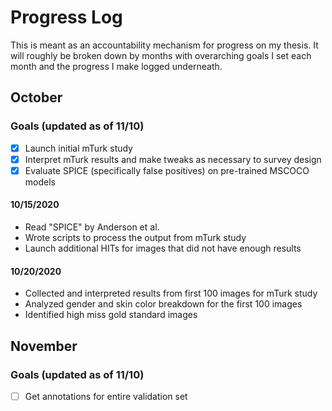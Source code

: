 # Progress Log
This is meant as an accountability mechanism for progress on my thesis. It will roughly be broken down by months with overarching goals I set each month and the progress I make logged underneath. 
## October
### Goals (updated as of 11/10)
- [x] Launch initial mTurk study
- [x] Interpret mTurk results and make tweaks as necessary to survey design
- [x] Evaluate SPICE (specifically false positives) on pre-trained MSCOCO models

#### 10/15/2020
- Read "SPICE" by Anderson et al. 
- Wrote scripts to process the output from mTurk study
- Launch additional HITs for images that did not have enough results

#### 10/20/2020
- Collected and interpreted results from first 100 images for mTurk study
- Analyzed gender and skin color breakdown for the first 100 images
- Identified high miss gold standard images

## November
### Goals (updated as of 11/10)
- [ ] Get annotations for entire validation set
